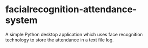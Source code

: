 # facialrecognition-attendance-system
A simple Python desktop application which uses face recognition technology to store the attendance in a text file log.
